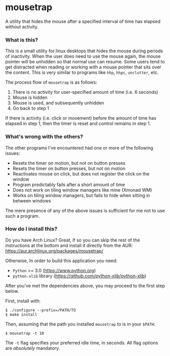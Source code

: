 # mousetrap

A utility that hides the mouse after a specified interval of time has elapsed
without activity.

### What is this?

This is a small utility for linux desktops that hides the mouse during periods of inactivity. When the user does need to use the mouse again, the mouse pointer will be unhidden so that normal use can resume. Some users tend to get distracted when reading or working with a mouse pointer that sits over the content. This is very similar to programs like `hhp`, `hhpc`, `unclutter`, etc.

The process flow of `mousetrap` is as follows:

1. There is no activity for user-specified amount of time (i.e. 6 seconds)
2. Mouse is hidden
3. Mouse is used, and subsequently unhidden
4. Go back to step 1

If there is activity (i.e. click or movement) before the amount of time has elapsed in step 1, then the timer is reset and control remains in step 1.

### What's wrong with the others?

The other programs I've encountered had one or more of the following issues:

* Resets the timer on motion, but not on button presses
* Resets the timer on button presses, but not on motion
* Reactivates mouse on click, but does not register the click on the window
* Program predictably fails after a short amount of time
* Does not work on tiling window managers like mine (Xmonad WM)
* Works on tiling window managers, but fails to hide when sitting in between windows

The mere presence of any of the above issues is sufficient for me not to use such a program.

### How do I install this?

Do you have Arch Linux? Great, if so you can skip the rest of the instructions at the bottom and install it directly from the AUR: https://aur.archlinux.org/packages/mousetrap/

Otherwise, In order to build this application you need:
* `Python` >= 3.0 (https://www.python.org)
* `python-xlib` library (https://github.com/python-xlib/python-xlib)

After you've met the dependencies above, you may proceed to the first step below.

First, install with:
```
$ ./configure --prefix=/PATH/TO
$ make install
```

Then, assuming that the path you installed `mousetrap` to is in your `$PATH`:
```
$ mousetrap -t 10
```

The `-t` flag specifies your preferred idle time, in seconds. All flag options are _absolutely_ mandatory.

